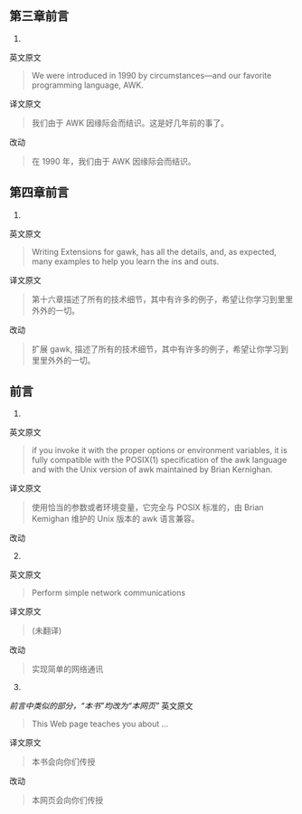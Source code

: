 ## 第三章前言
1. 
英文原文
> We were introduced in 1990 by circumstances—and our favorite programming language, AWK. 

译文原文
> 我们由于 AWK 因缘际会而结识。这是好几年前的事了。

改动
> 在 1990 年，我们由于 AWK 因缘际会而结识。

## 第四章前言
1.
英文原文
> Writing Extensions for gawk, has all the details, and, as expected, many examples to help you learn the ins and outs.

译文原文
> 第十六章描述了所有的技术细节，其中有许多的例子，希望让你学习到里里外外的一切。

改动
> 扩展 gawk, 描述了所有的技术细节，其中有许多的例子，希望让你学习到里里外外的一切。

## 前言
1.
英文原文
> if you invoke it with the proper options or environment variables, it is fully compatible with the POSIX(1) specification of the awk language and with the Unix version of awk maintained by Brian Kernighan.  

译文原文
> 使用恰当的参数或者环境变量，它完全与 POSIX 标准的，由 Brian Kemighan 维护的 Unix 版本的 awk 语言兼容。

改动
> 

2.
英文原文
> Perform simple network communications 

译文原文
> (未翻译)

改动
> 实现简单的网络通讯

3.
*前言中类似的部分，“本书”均改为“本网页”*
英文原文
> This Web page teaches you about ...

译文原文
> 本书会向你们传授

改动
> 本网页会向你们传授

